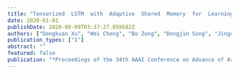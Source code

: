 ```yaml
---
title: "Tensorized  LSTM  with  Adaptive  Shared  Memory  for  LearningTrends in Multivariate Time Series"
date: 2020-01-01
publishDate: 2020-08-09T03:37:27.058682Z
authors: ["Dongkuan Xu", "Wei Cheng", "Bo Zong", "Dongjin Song", "Jingchao Ni", "Wenchao Yu", "Yanchi Liu", "Haifeng Chen", "Xiang Zhang"]
publication_types: ["1"]
abstract: ""
featured: false
publication: "*Proceedings of the 34th AAAI Conference on Advance of Artificial Intelligence (AAAI)*"
---
```


